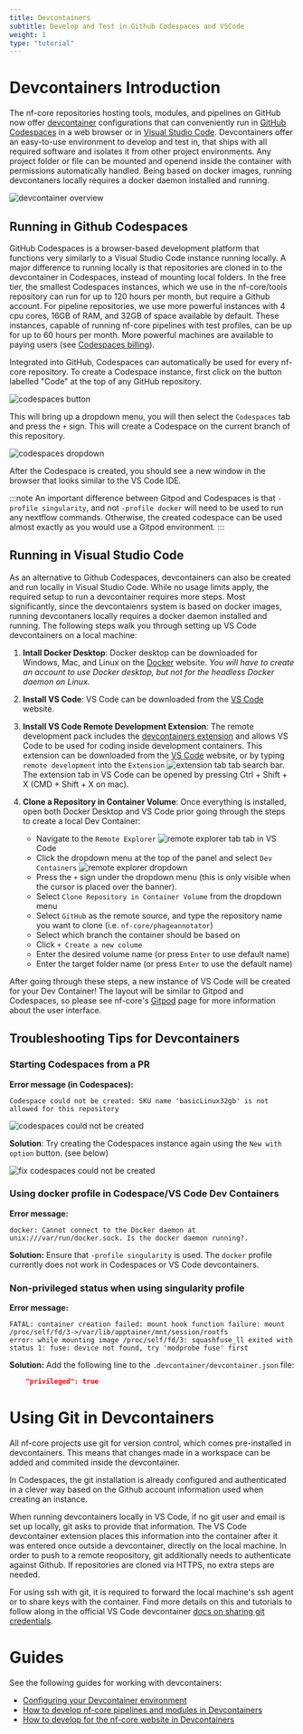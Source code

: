 ```yaml
---
title: Devcontainers
subtitle: Develop and Test in Github Codespaces and VSCode
weight: 1
type: "tutorial"
---
```


# Devcontainers Introduction

The nf-core repositories hosting tools, modules, and pipelines on GitHub now offer [devcontainer](https://containers.dev/implementors/spec/) configurations that can conveniently run in [GitHub Codespaces](https://github.com/features/codespaces) in a web browser or in [Visual Studio Code](https://code.visualstudio.com/docs/devcontainers/containers).
Devcontainers offer an easy-to-use environment to develop and test in, that ships with all required software and isolates it from other project environments.
Any project folder or file can be mounted and openend inside the container with permissions automatically handled.
Being based on docker images, running devcontaners locally requires a docker daemon installed and running.

![devcontainer overview](https://containers.dev/img/dev-container-stages.png)

## Running in Github Codespaces

GitHub Codespaces is a browser-based development platform that functions very similarly to a Visual Studio Code instance running locally.
A major difference to running locally is that repositories are cloned in to the devcontainer in Codespaces, instead of mounting local folders.
In the free tier, the smallest Codespaces instances, which we use in the nf-core/tools repository can run for up to 120 hours per month, but require a Github account.
For pipeline repositories, we use more powerful instances with 4 cpu cores, 16GB of RAM, and 32GB of space available by default.
These instances, capable of running nf-core pipelines with test profiles, can be up for up to 60 hours per month.
More powerful machines are available to paying users (see [Codespaces billing](https://docs.github.com/en/billing/concepts/product-billing/github-codespaces)).

Integrated into GitHub, Codespaces can automatically be used for every nf-core repository.
To create a Codespace instance, first click on the button labelled "Code" at the top of any GitHub repository.

![codespaces button](/images/contributing/devcontainers/codespaces-button.png)

This will bring up a dropdown menu, you will then select the `Codespaces` tab and press the `+` sign. This will create a Codespace on the current branch of this repository.

![codespaces dropdown](/images/contributing/devcontainers/codespaces-dropdown.png)

After the Codespace is created, you should see a new window in the browser that looks similar to the VS Code IDE.

:::note
An important difference between Gitpod and Codespaces is that `-profile singularity`, and not `-profile docker` will need to be used to run any nextflow commands. Otherwise, the created codespace can be used almost exactly as you would use a Gitpod environment.
:::

## Running in Visual Studio Code

As an alternative to Github Codespaces, devcontainers can also be created and run locally in Visual Studio Code.
While no usage limits apply, the required setup to run a devcontainer requires more steps.
Most significantly, since the devcontaienrs system is based on docker images, running devcontaners locally requires a docker daemon installed and running.
The following steps walk you through setting up VS Code devcontainers on a local machine:

1. **Intall Docker Desktop**:
   Docker desktop can be downloaded for Windows, Mac, and Linux on the [Docker](https://www.docker.com/products/docker-desktop/) website.
   _You will have to create an account to use Docker desktop, but not for the headless Docker daemon on Linux._

2. **Install VS Code**:
   VS Code can be downloaded from the [VS Code](https://code.visualstudio.com/Download) website.

3. **Install VS Code Remote Development Extension**:
   The remote development pack includes the [devcontainers extension](https://marketplace.visualstudio.com/items?itemName=ms-vscode-remote.remote-containers) and allows VS Code to be used for coding inside development containers.
   This extension can be downloaded from the [VS Code](https://code.visualstudio.com/Download) website, or by typing `remote development` into the `Extension` ![extension tab](/images/contributing/devcontainers/extension.png) tab search bar.
   The extension tab in VS Code can be opened by pressing Ctrl + Shift + X (CMD + Shift + X on mac).

4. **Clone a Repository in Container Volume**: Once everything is installed, open both Docker Desktop and VS Code prior going through the steps to create a local Dev Container:
   - Navigate to the `Remote Explorer` ![remote explorer tab](/images/contributing/devcontainers/remote-explorer-tab.png) tab in VS Code
   - Click the dropdown menu at the top of the panel and select `Dev Containers`
     ![remote explorer dropdown](/images/contributing/devcontainers/remote-explorer-dropdown.png)
   - Press the `+` sign under the dropdown menu (this is only visible when the cursor is placed over the banner).
   - Select `Clone Repository in Container Volume` from the dropdown menu
   - Select `GitHub` as the remote source, and type the repository name you want to clone (i.e. `nf-core/phageannotator`)
   - Select which branch the container should be based on
   - Click `+ Create a new colume`
   - Enter the desired volume name (or press `Enter` to use default name)
   - Enter the target folder name (or press `Enter` to use the default name)

After going through these steps, a new instance of VS Code will be created for your Dev Container! The layout will be similar to Gitpod and Codespaces, so please see nf-core's [Gitpod](/docs/tutorials/gitpod/overview) page for more information about the user interface.

## Troubleshooting Tips for Devcontainers

### Starting Codespaces from a PR

**Error message (in Codespaces):**

```console
Codespace could not be created: SKU name 'basicLinux32gb' is not allowed for this repository
```

![codespaces could not be created](/images/contributing/devcontainers/error-codespaces.png)

**Solution**: Try creating the Codespaces instance again using the `New with option` button. (see below)

![fix codespaces could not be created](/images/contributing/devcontainers/error-codespaces-solution.png)

### Using docker profile in Codespace/VS Code Dev Containers

**Error message:**

```console
docker: Cannot connect to the Docker daemon at unix:///var/run/docker.sock. Is the docker daemon running?.
```

**Solution:** Ensure that `-profile singularity` is used. The `docker` profile currently does not work in Codespaces or VS Code devcontainers.

### Non-privileged status when using singularity profile

**Error message:**

```console
FATAL: container creation failed: mount hook function failure: mount /proc/self/fd/3->/var/lib/apptainer/mnt/session/rootfs
error: while mounting image /proc/self/fd/3: squashfuse_ll exited with status 1: fuse: device not found, try 'modprobe fuse' first
```

**Solution:** Add the following line to the `.devcontainer/devcontainer.json` file:

```json title="./devcontainer/devcontainer.json"
    "privileged": true
```

# Using Git in Devcontainers

All nf-core projects use git for version control, which comes pre-installed in devcontainers.
This means that changes made in a workspace can be added and commited inside the devcontainer.

In Codespaces, the git installation is already configured and authenticated in a clever way based on the Github account information used when creating an instance.

When running devcontainers locally in VS Code, if no git user and email is set up locally, git asks to provide that information.
The VS Code devcontainer extension places this information into the container after it was entered once outside a devcontainer, directly on the local machine.
In order to push to a remote reopository, git additionally needs to authenticate against Github.
If repositories are cloned via HTTPS, no extra steps are needed.

For using ssh with git, it is required to forward the local machine's ssh agent or to share keys with the container.
Find more details on this and tutorials to follow along in the official VS Code devcontainer [docs on sharing git credentials](https://code.visualstudio.com/remote/advancedcontainers/sharing-git-credentials).

# Guides

See the following guides for working with devcontainers:

- [Configuring your Devcontainer environment](/docs/tutorials/devcontainer/configuration)
- [How to develop nf-core pipelines and modules in Devcontainers](/docs/tutorials/devcontainer/nf-core-dev)
- [How to develop for the nf-core website in Devcontainers](/docs/tutorials/devcontainer/web-dev)
